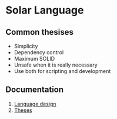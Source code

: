 # Solar Language
## Common thesises
* Simplicity
* Dependency control
* Maximum SOLID
* Unsafe when it is really necessary
* Use both for scripting and development

## Documentation
1. [Language design](docs/language-design.md)
2. [Theses](docs/theses.md)
